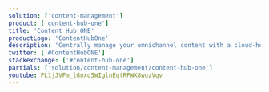 ```yaml
---
solution: ['content-management']
product: ['content-hub-one']
title: 'Content Hub ONE'
productLogo: 'ContentHubOne'
description: 'Centrally manage your omnichannel content with a cloud-hosted headless Web CMS.'
twitter: ['#ContentHubONE']
stackexchange: ['#content-hub-one']
partials: ['solution/content-management/content-hub-one']
youtube: PL1jJVFm_lGnxo5WIglnEqtRPWX8wuzVqv
---
```

